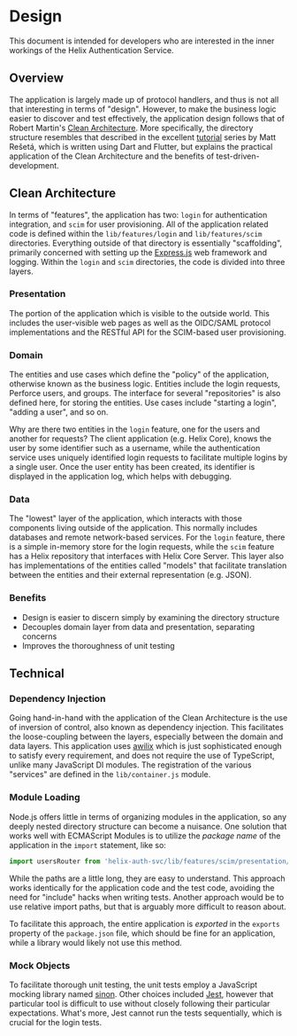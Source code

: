 # Design

This document is intended for developers who are interested in the inner
workings of the Helix Authentication Service.

## Overview

The application is largely made up of protocol handlers, and thus is not all
that interesting in terms of "design". However, to make the business logic
easier to discover and test effectively, the application design follows that of
Robert Martin's [Clean
Architecture](https://blog.cleancoder.com/uncle-bob/2012/08/13/the-clean-architecture.html).
More specifically, the directory structure resembles that described in the
excellent
[tutorial](https://resocoder.com/2019/08/27/flutter-tdd-clean-architecture-course-1-explanation-project-structure/)
series by Matt Rešetá, which is written using Dart and Flutter, but explains the
practical application of the Clean Architecture and the benefits of
test-driven-development.

## Clean Architecture

In terms of "features", the application has two: `login` for authentication
integration, and `scim` for user provisioning. All of the application related
code is defined within the `lib/features/login` and `lib/features/scim`
directories. Everything outside of that directory is essentially "scaffolding",
primarily concerned with setting up the [Express.js](https://expressjs.com) web
framework and logging. Within the `login` and `scim` directories, the code is
divided into three layers.

### Presentation

The portion of the application which is visible to the outside world. This
includes the user-visible web pages as well as the OIDC/SAML protocol
implementations and the RESTful API for the SCIM-based user provisioning.

### Domain

The entities and use cases which define the "policy" of the application,
otherwise known as the business logic. Entities include the login requests,
Perforce users, and groups. The interface for several "repositories" is also
defined here, for storing the entities. Use cases include "starting a login",
"adding a user", and so on.

Why are there two entities in the `login` feature, one for the users and another
for requests? The client application (e.g. Helix Core), knows the user by some
identifier such as a username, while the authentication service uses uniquely
identified login requests to facilitate multiple logins by a single user. Once
the user entity has been created, its identifier is displayed in the application
log, which helps with debugging.

### Data

The "lowest" layer of the application, which interacts with those components
living outside of the application. This normally includes databases and remote
network-based services. For the `login` feature, there is a simple in-memory
store for the login requests, while the `scim` feature has a Helix repository
that interfaces with Helix Core Server. This layer also has implementations of
the entities called "models" that facilitate translation between the entities
and their external representation (e.g. JSON).

### Benefits

* Design is easier to discern simply by examining the directory structure
* Decouples domain layer from data and presentation, separating concerns
* Improves the thoroughness of unit testing

## Technical

### Dependency Injection

Going hand-in-hand with the application of the Clean Architecture is the use of
inversion of control, also known as dependency injection. This facilitates the
loose-coupling between the layers, especially between the domain and data
layers. This application uses [awilix](https://github.com/jeffijoe/awilix) which
is just sophisticated enough to satisfy every requirement, and does not require
the use of TypeScript, unlike many JavaScript DI modules. The registration of
the various "services" are defined in the `lib/container.js` module.

### Module Loading

Node.js offers little in terms of organizing modules in the application, so
any deeply nested directory structure can become a nuisance. One solution that
works well with ECMAScript Modules is to utilize the _package name_ of the
application in the `import` statement, like so:

```javascript
import usersRouter from 'helix-auth-svc/lib/features/scim/presentation/routes/users.js'
```

While the paths are a little long, they are easy to understand. This approach
works identically for the application code and the test code, avoiding the need
for "include" hacks when writing tests. Another approach would be to use
relative import paths, but that is arguably more difficult to reason about.

To facilitate this approach, the entire application is _exported_ in the
`exports` property of the `package.json` file, which should be fine for an
application, while a library would likely not use this method.

### Mock Objects

To facilitate thorough unit testing, the unit tests employ a JavaScript mocking
library named [sinon](https://sinonjs.org). Other choices included
[Jest](https://jestjs.io), however that particular tool is difficult to use
without closely following their particular expectations. What's more, Jest
cannot run the tests sequentially, which is crucial for the login tests.
